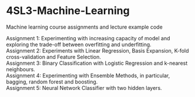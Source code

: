# 4SL3-Machine-Learning
Machine learning course assignments and lecture example code

Assignment 1: Experimenting with increasing capacity of model and exploring the trade-off between overfitting and underfitting.  
Assignment 2: Experiments with Linear Regression, Basis Expansion, K-fold cross-validation and Feature Selection.  
Assignment 3: Binary Classification with Logistic Regression and k-nearest neighbours.  
Assignment 4: Experimenting with Ensemble Methods, in particular, bagging, random forest and boosting.  
Assignment 5: Neural Network Classifier with two hidden layers.  
